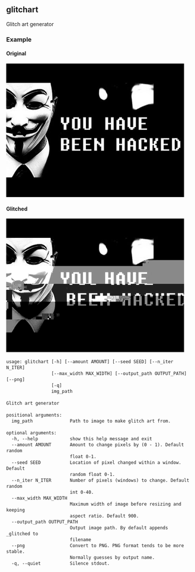 ## glitchart
Glitch art generator

### Example

#### Original
![Original](https://raw.githubusercontent.com/lqdc/glitch/master/examples/hax0red.jpg)

#### Glitched
![Glitched](https://raw.githubusercontent.com/lqdc/glitch/master/examples/hax0red_glitched.png)


```
usage: glitchart [-h] [--amount AMOUNT] [--seed SEED] [--n_iter N_ITER]
                 [--max_width MAX_WIDTH] [--output_path OUTPUT_PATH] [--png]
                 [-q]
                 img_path

Glitch art generator

positional arguments:
  img_path              Path to image to make glitch art from.

optional arguments:
  -h, --help            show this help message and exit
  --amount AMOUNT       Amount to change pixels by (0 - 1). Default random
                        float 0-1.
  --seed SEED           Location of pixel changed within a window. Default
                        random float 0-1.
  --n_iter N_ITER       Number of pixels (windows) to change. Default random
                        int 0-40.
  --max_width MAX_WIDTH
                        Maximum width of image before resizing and keeping
                        aspect ratio. Default 900.
  --output_path OUTPUT_PATH
                        Output image path. By default appends _glitched to
                        filename
  --png                 Convert to PNG. PNG format tends to be more stable.
                        Normally guesses by output name.
  -q, --quiet           Silence stdout.
```
